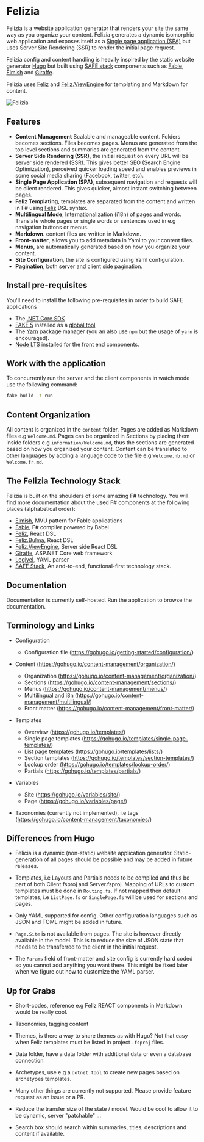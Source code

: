 # Felizia

Felizia is a website application generator that renders your site the same way as you organize your content. Felizia
generates a dynamic isomorphic web application and exposes itself as a [Single page application
(SPA)](https://en.wikipedia.org/wiki/Single-page_application) but uses Server Site Rendering (SSR) to render the initial
page request.

Felizia config and content handling is heavily inspired by the static website generator [Hugo](https://gohugo.io/) but
built using [SAFE stack](https://safe-stack.github.io/) components such as [Fable](https://fable.io),
[Elmish](https://elmish.github.io/elmish/) and [Giraffe](https://github.com/giraffe-fsharp/Giraffe).

Felizia uses [Feliz](https://github.com/Zaid-Ajaj/Feliz) and
[Feliz.ViewEngine](https://github.com/dbrattli/Feliz.ViewEngine) for templating and Markdown for content.

![Felizia](https://github.com/dbrattli/Felizia/raw/master/static/img/Felizia.gif "Felizia")

## Features

- **Content Management** Scalable and manageable content. Folders becomes sections. Files becomes pages. Menus are
  generated from the top level sections and summaries are generated from the content.
- **Server Side Rendering (SSR)**, the initial request on every URL will be server side rendered (SSR). This gives
  better SEO (Search Engine Optimization), perceived quicker loading speed and enables previews in some social media
  sharing (Facebook, twitter, etc).
- **Single Page Application (SPA)**, subsequent navigation and requests will be client rendered. This gives quicker,
  almost instant switching between pages.
- **Feliz Templating**, templates are separated from the content and written in F# using
  [Feliz](https://github.com/Zaid-Ajaj/Feliz) DSL syntax.
- **Multilingual Mode**, Internationalization (i18n) of pages and words. Translate whole pages or single words or
  sentences used in e.g navigation buttons or menus.
- **Markdown**. content files are written in Markdown.
- **Front-matter**, allows you to add metadata in Yaml to your content files.
- **Menus**, are automatically generated based on how you organize your content.
- **Site Configuration**, the site is configured using Yaml configuration.
- **Pagination**, both server and client side pagination.

## Install pre-requisites

You'll need to install the following pre-requisites in order to build SAFE applications

* The [.NET Core SDK](https://www.microsoft.com/net/download)
* [FAKE 5](https://fake.build/) installed as a [global tool](https://fake.build/fake-gettingstarted.html#Install-FAKE)
* The [Yarn](https://yarnpkg.com/lang/en/docs/install/) package manager (you an also use `npm` but the usage of `yarn`
  is encouraged).
* [Node LTS](https://nodejs.org/en/download/) installed for the front end components.

## Work with the application

To concurrently run the server and the client components in watch mode use the following command:

```bash
fake build -t run
```

## Content Organization

All content is organized in the `content` folder. Pages are added as Markdown files e.g `Welcome.md`. Pages can be
organized in Sections by placing them inside folders e.g `information/Welcome.md`, thus the sections are generated based
on how you organized your content. Content can be translated to other languages by adding a language code to the file
e.g `Welcome.nb.md` or `Welcome.fr.md`.

## The Felizia Technology Stack

Felizia is built on the shoulders of some amazing F# technology. You will find more documentation about the used F#
components at the following places (alphabetical order):

* [Elmish](https://elmish.github.io/elmish/), MVU pattern for Fable applications
* [Fable](https://fable.io/docs/), F# compiler powered by Babel
* [Feliz](https://github.com/Zaid-Ajaj/Feliz), React DSL
* [Feliz.Bulma](https://github.com/Dzoukr/Feliz.Bulma), React DSL
* [Feliz.ViewEngine](https://github.com/dbrattli/Feliz.ViewEngine), Server side React DSL
* [Giraffe](https://github.com/giraffe-fsharp/Giraffe/), ASP.NET Core web framework
* [Legivel](https://github.com/fjoppe/Legivel), YAML parser
* [SAFE Stack](https://safe-stack.github.io), An and-to-end, functional-first technology stack.

## Documentation

Documentation is currently self-hosted. Run the application to browse the documentation.

## Terminology and Links

- Configuration
  - Configuration file (https://gohugo.io/getting-started/configuration/)

- Content (https://gohugo.io/content-management/organization/)
  - Organization (https://gohugo.io/content-management/organization/)
  - Sections (https://gohugo.io/content-management/sections/)
  - Menus (https://gohugo.io/content-management/menus/)
  - Multilingual and i8n (https://gohugo.io/content-management/multilingual/)
  - Front matter (https://gohugo.io/content-management/front-matter/)

- Templates
  - Overview (https://gohugo.io/templates/)
  - Single page templates (https://gohugo.io/templates/single-page-templates/)
  - List page templates (https://gohugo.io/templates/lists/)
  - Section templates (https://gohugo.io/templates/section-templates/)
  - Lookup order  (https://gohugo.io/templates/lookup-order/)
  - Partials (https://gohugo.io/templates/partials/)

- Variables
  - Site (https://gohugo.io/variables/site/)
  - Page (https://gohugo.io/variables/page/)

- Taxonomies (currently not implemented), i.e tags (https://gohugo.io/content-management/taxonomies/)

## Differences from Hugo

- Felicia is a dynamic (non-static) website application generator. Static-generation of all pages should be possible and
  may be added in future releases.

- Templates, i.e Layouts and Partials needs to be compiled and thus be part of both Client.fsproj and Server.fsproj.
  Mapping of URLs to custom templates must be done in `Routing.fs`. If not mapped then default templates, i.e
  `ListPage.fs` or `SinglePage.fs` will be used for sections and pages.

- Only YAML supported for config. Other configuration languages such as JSON and TOML might be added in future.

- `Page.Site` is not available from pages. The site is however directly available in the model. This is to reduce the
  size of JSON state that needs to be transferred to the client in the initial request.

- The `Params` field of front-matter and site config is currently hard coded so you cannot add anything you want there.
  This might be fixed later when we figure out how to customize the YAML parser.

## Up for Grabs

- Short-codes, reference e.g Feliz REACT components in Markdown would be really cool.

- Taxonomies, tagging content

- Themes, is there a way to share themes as with Hugo? Not that easy when Feliz templates must be listed in project
  `.fsproj` files.

- Data folder, have a data folder with additional data or even a database connection

- Archetypes, use e.g a `dotnet tool` to create new pages based on archetypes templates.

- Many other things are currently not supported. Please provide feature request as an issue or a PR.

- Reduce the transfer size of the state / model. Would be cool to allow it to be dynamic, server "patchable" ...

- Search box should search within summaries, titles, descriptions and content if available.
